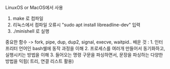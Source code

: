 LinuxOS or MacOS에서 사용
1. make 로 컴파일
2. 리눅스에서 컴파일 오류시  "sudo apt install libreadline-dev" 입력
3. ./minishell 로 실행

중요한 함수 -> fork, pipe, dup, dup2, signal, execve, waitpid..
배운 것 : 1. 인터프리터 언어인 bash쉘에 동작 과정을 이해
        2. 프로세스를 여러개 만들어서 동기화하고, 실행시키는 방법을 이해
        3. 들어오는 명령 구문을 파싱하면서, 문장을 파싱하는 다양한 방법을 익힘( 트리, 연결 리스트 활용)
